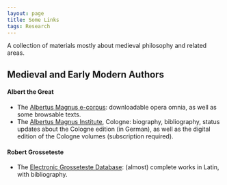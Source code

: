 ```yaml
---
layout: page
title: Some Links
tags: Research
---
```

A collection of materials mostly about medieval philosophy and related areas.

## Medieval and Early Modern Authors

#### Albert the Great
- The <a href = "http://arts.uwaterloo.ca/~albertus/index.html" target="_blank">Albertus Magnus e-corpus</a>: downloadable opera omnia, as well as some browsable texts.
- The <a href = "http://www.albertus-magnus-institut.de" target="_blank">Albertus Magnus Institute</a>, Cologne: biography, bibliography,  status updates about the Cologne edition (in German), as well as the digital edition of the Cologne volumes (subscription required).

#### Robert Grosseteste
- The <a href = "www.grosseteste.com" target="_blank">Electronic Grosseteste Database</a>: (almost) complete works in Latin, with bibliography.
